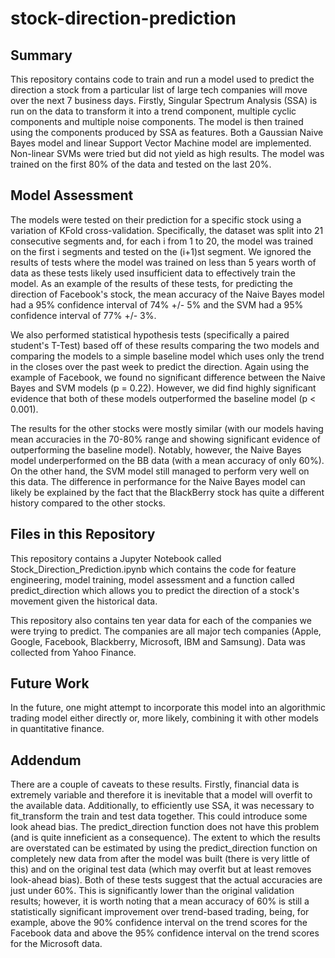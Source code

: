 # stock-direction-prediction

## Summary
This repository contains code to train and run a model used to predict the direction a stock from a particular list of large tech 
companies will move over the next 7 business days. Firstly, Singular Spectrum Analysis (SSA) is run on the data to transform it into a trend component, multiple cyclic components and multiple noise components. The model is then trained using the components produced by SSA as features. Both a Gaussian Naive Bayes model and linear Support Vector Machine model are implemented. Non-linear SVMs were tried but did not yield as high results. The model was trained on the first 80% of the data and tested on the last 20%. 

## Model Assessment
The models were tested on their prediction for a specific stock using a variation of KFold cross-validation. Specifically, the dataset was split into 21 consecutive segments and, for each i from 1 to 20, the model was trained on the first i segments and tested on the (i+1)st segment. We ignored the results of tests where the model was trained on less than 5 years worth of data as these tests likely used insufficient data to effectively train the model. As an example of the results of these tests, for predicting the direction of Facebook's stock, the mean accuracy of the Naive Bayes model had a 95% confidence interval of 74% +/- 5% and the SVM had a 95% confidence interval of 77% +/- 3%.

We also performed statistical hypothesis tests (specifically a paired student's T-Test) based off of these results comparing the two models and comparing the models to a simple baseline model which uses only the trend in the closes over the past week to predict the direction. Again using the example of Facebook, we found no significant difference between the Naive Bayes and SVM models (p = 0.22). However, we did find highly significant evidence that both of these models outperformed the baseline model (p < 0.001).

The results for the other stocks were mostly similar (with our models having mean accuracies in the 70-80% range and showing significant evidence of outperforming the baseline model). Notably, however, the Naive Bayes model underperformed on the BB data (with a mean accuracy of only 60%). On the other hand, the SVM model still managed to perform very well on this data. The difference in performance for the Naive Bayes model can likely be explained by the fact that the BlackBerry stock has quite a different history compared to the other stocks.

## Files in this Repository
This repository contains a Jupyter Notebook called Stock_Direction_Prediction.ipynb which contains the code for feature engineering, model 
training, model assessment and a function called predict_direction which allows you to predict the direction of a stock's movement given the historical data. 

This repository also contains ten year data for each of the companies we were trying to predict. The companies are all major tech companies (Apple, Google, Facebook, Blackberry, Microsoft, IBM and Samsung). Data was collected from Yahoo Finance.

## Future Work
In the future, one might attempt to incorporate this model into an algorithmic trading model either directly or, more likely, combining it with other models in quantitative finance.

## Addendum
There are a couple of caveats to these results. Firstly, financial data is extremely variable and therefore it is inevitable that a model will overfit to the available data. Additionally, to efficiently use SSA, it was necessary to fit_transform the train and test data together. This could introduce some look ahead bias. The predict_direction function does not have this problem (and is quite inneficient as a consequence). The extent to which the results are overstated can be estimated by using the predict_direction function on completely new data from after the model was built (there is very little of this) and on the original test data (which may overfit but at least removes look-ahead bias). Both of these tests suggest that the actual accuracies are just under 60%. This is significantly lower than the original validation results; however, it is worth noting that a mean accuracy of 60% is still a statistically significant improvement over trend-based trading, being, for example, above the 90% confidence interval on the trend scores for the Facebook data and above the 95% confidence interval on the trend scores for the Microsoft data.
